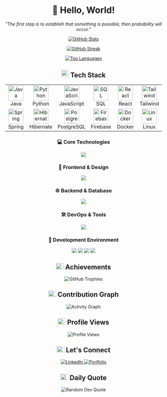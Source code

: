 <!-- Introduction -->
<h1 align="center">👋 Hello, World!</h1>

<p align="center">
  <em>"The first step is to establish that something is possible; then probability will occur."</em>
</p>

<!-- GitHub Stats -->
<div align="center">
  
  [![GitHub Stats](https://github-readme-stats.vercel.app/api?username=Nithyanandb&show_icons=true&theme=tokyonight&hide_border=true&count_private=true&bg_color=0D1117&title_color=58A6FF&icon_color=58A6FF&text_color=C9D1D9)](https://github.com/Nithyanandb)
  
  [![GitHub Streak](https://github-readme-streak-stats.herokuapp.com/?user=Nithyanandb&theme=github-dark&hide_border=true&date_format=M%20j%5B%2C%20Y%5D&background=0D1117&ring=58A6FF&fire=58A6FF&currStreakLabel=58A6FF)](https://github.com/Nithyanandb)
  
  [![Top Languages](https://github-readme-stats.vercel.app/api/top-langs/?username=Nithyanandb&layout=compact&theme=github-dark&hide_border=true&bg_color=0D1117&title_color=58A6FF&text_color=C9D1D9)](https://github.com/Nithyanandb)
  
</div>

<!-- Tech Stack -->
<div align="center">
  <h2>
    <img src="https://media2.giphy.com/media/QssGEmpkyEOhBCb7e1/giphy.gif?cid=ecf05e47a0n3gi1bfqntqmob8g9aid1oyj2wr3ds3mg700bl&rid=giphy.gif" width="24px" height="24px">
    Tech Stack
  </h2>
</div>

<div align="center">
  <table>
    <tr>
      <td align="center" width="96">
        <img src="https://techstack-generator.vercel.app/java-icon.svg" alt="Java" width="48" height="48" />
        <br>Java
      </td>
      <td align="center" width="96">
        <img src="https://techstack-generator.vercel.app/python-icon.svg" alt="Python" width="48" height="48" />
        <br>Python
      </td>
      <td align="center" width="96">
        <img src="https://techstack-generator.vercel.app/js-icon.svg" alt="JavaScript" width="48" height="48" />
        <br>JavaScript
      </td>
      <td align="center" width="96">
        <img src="https://techstack-generator.vercel.app/mysql-icon.svg" alt="SQL" width="48" height="48" />
        <br>SQL
      </td>
      <td align="center" width="96">
        <img src="https://techstack-generator.vercel.app/react-icon.svg" alt="React" width="48" height="48" />
        <br>React
      </td>
      <td align="center" width="96">
        <img src="https://skillicons.dev/icons?i=tailwind" alt="Tailwind" width="48" height="48" />
        <br>Tailwind
      </td>
    </tr>
    <tr>
      <td align="center" width="96">
        <img src="https://skillicons.dev/icons?i=spring" alt="Spring" width="48" height="48" />
        <br>Spring
      </td>
      <td align="center" width="96">
        <img src="https://skillicons.dev/icons?i=hibernate" alt="Hibernate" width="48" height="48" />
        <br>Hibernate
      </td>
      <td align="center" width="96">
        <img src="https://skillicons.dev/icons?i=postgres" alt="PostgreSQL" width="48" height="48" />
        <br>PostgreSQL
      </td>
      <td align="center" width="96">
        <img src="https://skillicons.dev/icons?i=firebase" alt="Firebase" width="48" height="48" />
        <br>Firebase
      </td>
      <td align="center" width="96">
        <img src="https://skillicons.dev/icons?i=docker" alt="Docker" width="48" height="48" />
        <br>Docker
      </td>
      <td align="center" width="96">
        <img src="https://skillicons.dev/icons?i=linux" alt="Linux" width="48" height="48" />
        <br>Linux
      </td>
    </tr>
  </table>
</div>

<!-- Detailed Skills -->
<div align="center">
  <h3>💻 Core Technologies</h3>
  <img src="https://skillicons.dev/icons?i=java,python,javascript,typescript,react,nodejs&theme=dark" />
  
  <h3>🎨 Frontend & Design</h3>
  <img src="https://skillicons.dev/icons?i=html,css,tailwind,figma,materialui&theme=dark" />
  
  <h3>⚙️ Backend & Database</h3>
  <img src="https://skillicons.dev/icons?i=spring,hibernate,postgres,mysql,mongodb,redis&theme=dark" />
  
  <h3>🛠️ DevOps & Tools</h3>
  <img src="https://skillicons.dev/icons?i=docker,kubernetes,aws,git,github,linux&theme=dark" />
</div>

<!-- Development Tools -->
<div align="center">
  <h3>🔧 Development Environment</h3>
  <p>
    <a href="#"><img src="https://img.shields.io/badge/VSCode-%23007ACC.svg?style=for-the-badge&logo=visual-studio-code&logoColor=white&color=0D1117&labelColor=0D1117" /></a>
    <a href="#"><img src="https://img.shields.io/badge/IntelliJ_IDEA-%23000000.svg?style=for-the-badge&logo=intellij-idea&logoColor=white&color=0D1117&labelColor=0D1117" /></a>
    <a href="#"><img src="https://img.shields.io/badge/Postman-%23FF6C37.svg?style=for-the-badge&logo=postman&logoColor=white&color=0D1117&labelColor=0D1117" /></a>
    <a href="#"><img src="https://img.shields.io/badge/Git-%23F05032.svg?style=for-the-badge&logo=git&logoColor=white&color=0D1117&labelColor=0D1117" /></a>
  </p>
</div>

<!-- Trophies Section -->
<div align="center">
  <h2>
    <img src="https://media.giphy.com/media/IdyAQJVN2kVPNUrojM/giphy.gif" width="25px" height="20px">
    Achievements
  </h2>
  
  <img src="https://github-profile-trophy.vercel.app/?username=Nithyanandb&theme=darkhub&no-frame=true&row=1&column=7&margin-w=8&margin-h=8" alt="GitHub Trophies"/>
</div>

<!-- Activity Graph -->
<div align="center">
  <h2>
    <img src="https://media.giphy.com/media/W5eoZHPpUx9sapR0eu/giphy.gif" width="25px" height="20px">
    Contribution Graph
  </h2>
  
  <img src="https://github-readme-activity-graph.vercel.app/graph?username=Nithyanandb&theme=react-dark&hide_border=true&bg_color=0D1117&line=58A6FF&point=58A6FF&color=C9D1D9" alt="Activity Graph"/>
</div>

<!-- Profile Views -->
<div align="center">
  <h2>
    <img src="https://media.giphy.com/media/k76eCxLAYwyjyFXClf/giphy.gif" width="25px" height="20px">
    Profile Views
  </h2>
  
  <img src="https://komarev.com/ghpvc/?username=Nithyanandb&style=for-the-badge&color=58A6FF" alt="Profile Views"/>
</div>

<!-- Connect Section -->
<div align="center">
  <h2>
    <img src="https://media.giphy.com/media/LnQjpWaON8nhr21vNW/giphy.gif" width="25px" height="20px">
    Let's Connect
  </h2>
  
  <a href="https://www.linkedin.com/in/bnithyanand">
    <img src="https://img.shields.io/badge/LinkedIn-0077B5?style=for-the-badge&logo=linkedin&logoColor=white" alt="LinkedIn"/>
  </a>

  <a href="https://portfolio-frontend-iptz.onrender.com/">
    <img src="https://img.shields.io/badge/Portfolio-FF7139?style=for-the-badge&logo=Firefox-Browser&logoColor=white" alt="Portfolio"/>
  </a>
</div>

<!-- Footer Quote -->
<div align="center">
  <h2>
    <img src="https://media.giphy.com/media/qjqUcgIyRjsl2/giphy.gif" width="25px" height="20px">
    Daily Quote
  </h2>
  
  <img src="https://quotes-github-readme.vercel.app/api?type=horizontal&theme=dark" alt="Random Dev Quote"/>
</div>
